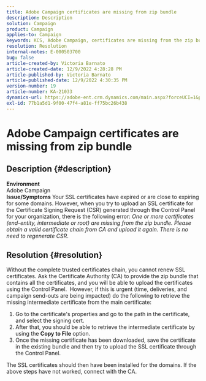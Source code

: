 ```yaml
---
title: Adobe Campaign certificates are missing from zip bundle
description: Description
solution: Campaign
product: Campaign
applies-to: Campaign
keywords: KCS, Adobe Campaign, certificates are missing from the zip bundle, ssl, domain, control panel
resolution: Resolution
internal-notes: E-000503700
bug: false
article-created-by: Victoria Barnato
article-created-date: 12/9/2022 4:28:28 PM
article-published-by: Victoria Barnato
article-published-date: 12/9/2022 4:30:35 PM
version-number: 19
article-number: KA-21033
dynamics-url: https://adobe-ent.crm.dynamics.com/main.aspx?forceUCI=1&pagetype=entityrecord&etn=knowledgearticle&id=ae7bc37c-de77-ed11-81aa-6045bd006079
exl-id: 77b1a5d1-9f00-47f4-a81e-ff75bc26b438
---
```

# Adobe Campaign certificates are missing from zip bundle

## Description {#description}

<b>Environment</b> <br>
Adobe Campaign
 <br><b>Issue/Symptoms</b>
Your SSL certificates have expired or are close to expiring for some domains. However, when you try to upload an SSL certificate for the Certificate Signing Request (CSR) generated through the Control Panel for your organization, there is the following error: *One or more certificates (end-entity, intermediate or root) are missing from the zip bundle. Please obtain a valid certificate chain from CA and upload it again. There is no need to regenerate CSR*.


## Resolution {#resolution}


Without the complete trusted certificates chain, you cannot renew SSL certificates. Ask the Certificate Authority (CA) to provide the zip bundle that contains all the certificates, and you will be able to upload the certificates using the Control Panel.  However, if this is urgent (time, deliveries, and campaign send-outs are being impacted) do the following to ​​​​​​retrieve the missing intermediate certificate from the main certificate:

1. Go to the certificate's properties and go to the path in the certificate, and select the signing cert.
2. After that, you should be able to retrieve the intermediate certificate by using the <b>Copy to File</b> option.
3. Once the missing certificate has been downloaded, save the certificate in the existing bundle and then try to upload the SSL certificate through the Control Panel.


The SSL certificates should then have been installed for the domains. If the above steps have not worked, connect with the CA.
